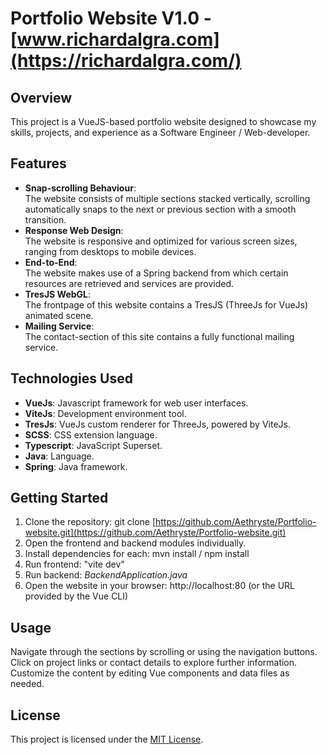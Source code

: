 # Portfolio Website V1.0 - [www.richardalgra.com](https://richardalgra.com/)
## Overview
This project is a VueJS-based portfolio website designed to showcase my skills, projects, and experience as a Software Engineer / Web-developer.

## Features
- __Snap-scrolling Behaviour__:<br>The website consists of multiple sections stacked vertically, scrolling automatically snaps to the next or previous section with a smooth transition.
- __Response Web Design__:<br>The website is responsive and optimized for various screen sizes, ranging from desktops to mobile devices.
- __End-to-End__:<br>The website makes use of a Spring backend from which certain resources are retrieved and services are provided.
- __TresJS WebGL__:<br>The frontpage of this website contains a TresJS (ThreeJs for VueJs) animated scene.
- __Mailing Service__:<br>The contact-section of this site contains a fully functional mailing service.
## Technologies Used
- __VueJs__: Javascript framework for web user interfaces.
- __ViteJs__: Development environment tool.
- __TresJs__: VueJs custom renderer for ThreeJs, powered by ViteJs.
- __SCSS__: CSS extension language.
- __Typescript__: JavaScript Superset.
- __Java__: Language.
- __Spring__: Java framework.
## Getting Started
1. Clone the repository: git clone [https://github.com/Aethryste/Portfolio-website.git](https://github.com/Aethryste/Portfolio-website.git)
2. Open the frontend and backend modules individually.
3. Install dependencies for each: mvn install / npm install
4. Run frontend: "vite dev"
5. Run backend: _BackendApplication.java_
6. Open the website in your browser: http://localhost:80 (or the URL provided by the Vue CLI)
## Usage
Navigate through the sections by scrolling or using the navigation buttons.<br/>
Click on project links or contact details to explore further information.<br/>
Customize the content by editing Vue components and data files as needed.
## License
This project is licensed under the [MIT License](https://opensource.org/license/mit).
